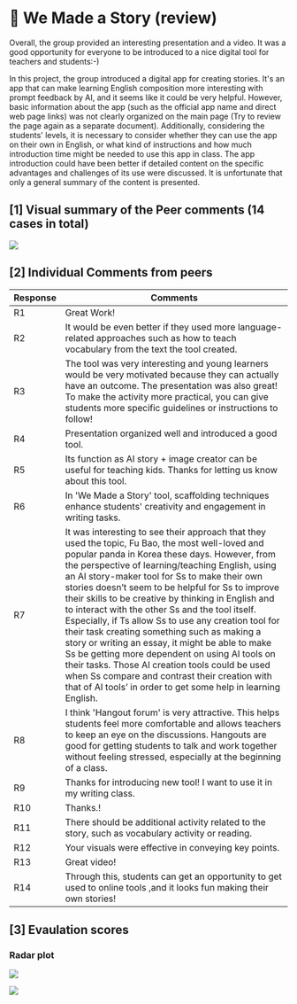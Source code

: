 # 💙 We Made a Story (review)

Overall, the group provided an interesting presentation and a video. It was a good opportunity for everyone to be introduced to a nice digital tool for teachers and students:-)

In this project, the group introduced a digital app for creating stories. It's an app that can make learning English composition more interesting with prompt feedback by AI, and it seems like it could be very helpful. However, basic information about the app (such as the official app name and direct web page links) was not clearly organized on the main page (Try to review the page again as a separate document). Additionally, considering the students' levels, it is necessary to consider whether they can use the app on their own in English, or what kind of instructions and how much introduction time might be needed to use this app in class. The app introduction could have been better if detailed content on the specific advantages and challenges of its use were discussed. It is unfortunate that only a general summary of the content is presented.

## [1] Visual summary of the Peer comments (14 cases in total)

![](https://github.com/MK316/Spring2024/blob/main/DLTESOL/data/WC02.png)

## [2] Individual Comments from peers

|Response	|Comments|
|--|--|
|R1|	Great Work!|
|R2	|It would be even better if they used more language-related approaches such as how to teach vocabulary from the text the tool created.|
|R3	|The tool was very interesting and young learners would be very motivated because they can actually have an outcome. The presentation was also great! To make the activity more practical, you can give students more specific guidelines or instructions to follow!|
|R4|Presentation organized well and introduced a good tool.|
|R5	|Its function as AI story + image creator can be useful for teaching kids. Thanks for letting us know about this tool.|
|R6	|In 'We Made a Story' tool, scaffolding techniques enhance students' creativity and engagement in writing tasks.|
|R7	|It was interesting to see their approach that they used the topic, Fu Bao, the most well-loved and popular panda in Korea these days. However, from the perspective of learning/teaching English, using an AI story-maker tool for Ss to make their own stories doesn’t seem to be helpful for Ss to improve their skills to be creative by thinking in English and to interact with the other Ss and the tool itself. Especially, if Ts allow Ss to use any creation tool for their task creating something such as making a story or writing an essay, it might be able to make Ss be getting more dependent on using AI tools on their tasks. Those AI creation tools could be used when Ss compare and contrast their creation with that of AI tools’ in order to get some help in learning English.|
|R8	|I think 'Hangout forum' is very attractive. This helps students feel more comfortable and allows teachers to keep an eye on the discussions. Hangouts are good for getting students to talk and work together without feeling stressed, especially at the beginning of a class.|
|R9	|Thanks for introducing new tool! I want to use it in my writing class.|
|R10|	Thanks.!|
|R11|	There should be additional activity related to the story, such as vocabulary activity or reading.|
|R12|	Your visuals were effective in conveying key points.|
|R13|	Great video!|
|R14|	Through this, students can get an opportunity to get used to online tools ,and it looks fun making their own stories!|

## [3] Evaulation scores

### Radar plot
![](https://github.com/MK316/Spring2024/blob/main/DLTESOL/data/radar-total.png)

![](https://github.com/MK316/Spring2024/blob/main/DLTESOL/data/radar-G2.png)


